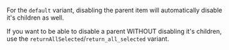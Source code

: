 For the `default` variant, disabling the parent item will automatically disable it's children as well. 

If you want to be able to disable a parent WITHOUT disabling it's children, use the `returnAllSelected`/`return_all_selected` variant.